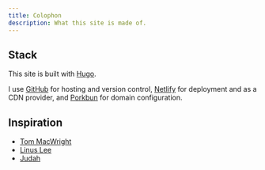 ```yaml
---
title: Colophon
description: What this site is made of. 
---
```


## Stack
This site is built with [Hugo](https://gohugo.io/).

I use [GitHub](https://github.com) for hosting and version control, [Netlify](https://netlify.com) for deployment and as a CDN provider, and [Porkbun](https://porkbun.com) for domain configuration.

## Inspiration
- [Tom MacWright](https://macwright.com/)
- [Linus Lee](https://thesephist.com/)
- [Judah](https://joodaloop.com/)